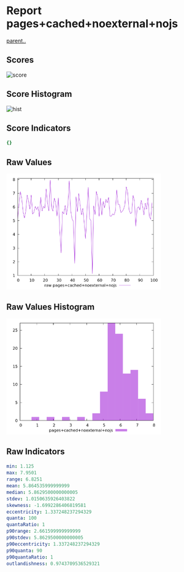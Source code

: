 # Report pages+cached+noexternal+nojs

[parent..](./..)  


## Scores

![score](./score.png)  

## Score Histogram

![hist](./hist.png)  

## Score Indicators

```yaml
{}

```

## Raw Values

![raw](./raw.png)  

## Raw Values Histogram

![raw hist](./raw_hist.png)  

## Raw Indicators

```yaml
min: 1.125
max: 7.9501
range: 6.8251
mean: 5.864535999999999
median: 5.8629500000000005
stdev: 1.0150635926403822
skewness: -1.6992286406819581
eccentricity: 1.337248237294329
quanta: 100
quantaRatio: 1
p90range: 2.661599999999999
p90stdev: 5.8629500000000005
p90eccentricity: 1.337248237294329
p90quanta: 90
p90quantaRatio: 1
outlandishness: 0.9743709536529321

```

<style>
  img {
    max-width: 80%;
  }
</style>
      
